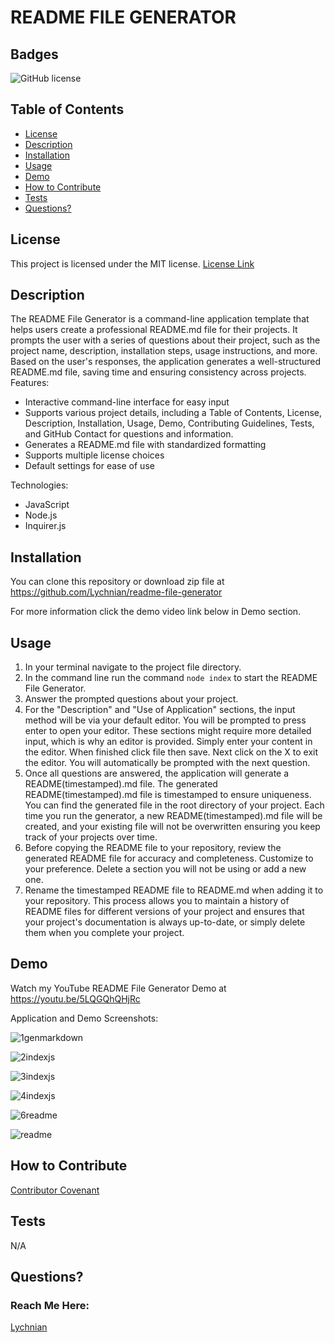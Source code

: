 # README FILE GENERATOR


## Badges

![GitHub license](https://img.shields.io/badge/license-MIT-blue.svg)


## Table of Contents

* [License](#license)
* [Description](#description)
* [Installation](#installation)
* [Usage](#usage)
* [Demo](#demo)
* [How to Contribute](#how-to-contribute)
* [Tests](#tests)
* [Questions?](#questions)


## License

This project is licensed under the MIT license.
[License Link](https://opensource.org/licenses/MIT)


## Description

The README File Generator is a command-line application template that helps users create a professional README.md file for their projects. It prompts the user with a series of questions about their project, such as the project name, description, installation steps, usage instructions, and more. Based on the user's responses, the application generates a well-structured README.md file, saving time and ensuring consistency across projects.
Features:
- Interactive command-line interface for easy input
- Supports various project details, including a Table of Contents, License, Description, Installation, Usage, Demo,  Contributing Guidelines, Tests, and GitHub Contact for questions and information.
- Generates a README.md file with standardized formatting
- Supports multiple license choices
- Default settings for ease of use

Technologies:
- JavaScript
- Node.js
- Inquirer.js
  

## Installation

You can clone this repository or download zip file at https://github.com/Lychnian/readme-file-generator

For more information click the demo video link below in Demo section.


## Usage

1. In your terminal navigate to the project file directory.
2. In the command line run the command `node index`  to start the README File Generator.
3. Answer the prompted questions about your project. 
4. For the "Description" and "Use of Application" sections, the input method will be via your default editor. You will be prompted to press enter to open your editor. These sections might require more detailed input, which is why an editor is provided. Simply enter your content in the editor. When finished click file then save. Next click on the X to exit the editor. You will automatically be prompted with the next question.
5. Once all questions are answered, the application will generate a README(timestamped).md file. 
The generated README(timestamped).md file is timestamped to ensure uniqueness. You can find the generated file in the root directory of your project. Each time you run the generator, a new README(timestamped).md file will be created, and your existing file will not be overwritten ensuring you keep track of your projects over time.
6. Before copying the README file to your repository, review the generated README file for accuracy and completeness. Customize to your preference. Delete a section you will not be using or add a new one.
7. Rename the timestamped README file to README.md when adding it to your repository.
This process allows you to maintain a history of README files for different versions of your project and ensures that your project's documentation is always up-to-date, or simply delete them when you complete your project.


## Demo

Watch my YouTube README File Generator Demo at https://youtu.be/5LQGQhQHjRc


Application and Demo Screenshots:


![1genmarkdown](https://github.com/Lychnian/readme-file-generator/assets/140586279/f2199b0b-5657-4f10-9d09-316d57db1487)




![2indexjs](https://github.com/Lychnian/readme-file-generator/assets/140586279/ff915f27-18ab-4f86-8d43-9da30d6b8c25)




![3indexjs](https://github.com/Lychnian/readme-file-generator/assets/140586279/9e9fe4ca-bcf4-4146-bf8e-489963eae021)




![4indexjs](https://github.com/Lychnian/readme-file-generator/assets/140586279/2c42fa17-3386-4ba8-9529-9a335366befc)




![6readme](https://github.com/Lychnian/readme-file-generator/assets/140586279/7cf8287d-5ffa-40f6-8957-0bd168895824)




![readme](https://github.com/Lychnian/readme-file-generator/assets/140586279/93dce501-3799-4a55-8f71-e4f6b8dc8c33)





## How to Contribute

[Contributor Covenant](https://www.contributor-covenant.org/) 


## Tests

N/A


## Questions?
### Reach Me Here: 

[Lychnian](https://github.com/Lychnian)



